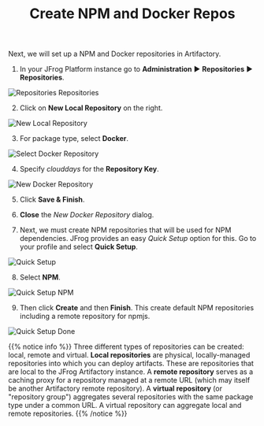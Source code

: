 ﻿---
title: "Create NPM and Docker Repos"
chapter: false
weight: 423
pre: "<b>4.2.3 </b>"
---

Next, we will set up a NPM and Docker repositories in Artifactory.

1. In your JFrog Platform instance go to **Administration** ► **Repositories** ► **Repositories**.

![Repositories Repositories](/images/repositories-repositories.png)

2. Click on **New Local Repository** on the right.

![New Local Repository](/images/new-local-repository.png)

3. For package type, select **Docker**.

![Select Docker Repository](/images/select-docker-repository.png)

4. Specify _clouddays_ for the **Repository Key**.

![New Docker Repository](/images/new-docker-repository.png)

5. Click **Save & Finish**.

6. **Close** the _New Docker Repository_ dialog.

7. Next, we must create NPM repositories that will be used for NPM dependencies. JFrog provides an easy _Quick Setup_ option for this. Go to your profile and select **Quick Setup**. 

![Quick Setup](/images/jfrog-quick-setup.png)

8. Select **NPM**.

![Quick Setup NPM](/images/jfrog-quick-setup-npm.png)

9. Then click **Create** and then **Finish**. This create default NPM repositories including a remote repository for npmjs.

![Quick Setup Done](/images/jfrog-quick-setup-done.png)

{{% notice info %}}
Three different types of repositories can be created: local, remote and virtual. **Local repositories** are physical, locally-managed repositories into which you can deploy artifacts. These are repositories that are local to the JFrog Artifactory instance. A **remote repository** serves as a caching proxy for a repository managed at a remote URL (which may itself be another Artifactory remote repository). A **virtual repository** (or "repository group") aggregates several repositories with the same package type under a common URL. A virtual repository can aggregate local and remote repositories.
{{% /notice %}}
